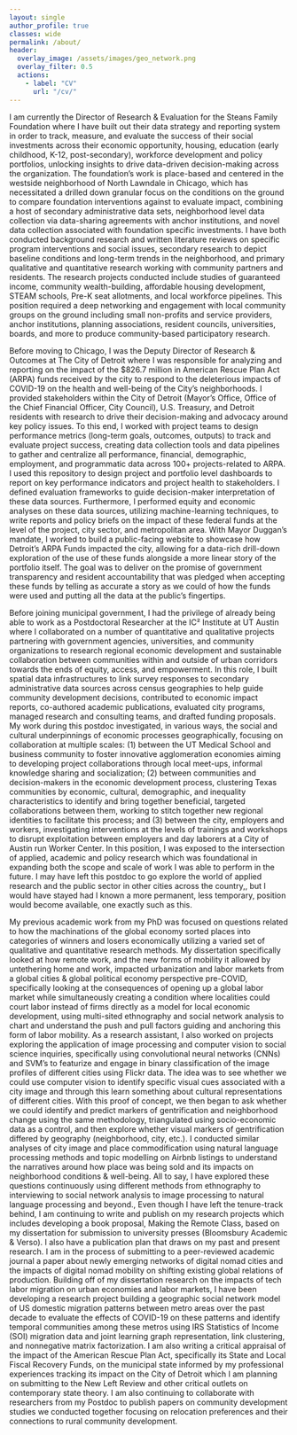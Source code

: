 ```yaml
---
layout: single
author_profile: true
classes: wide
permalink: /about/
header:
  overlay_image: /assets/images/geo_network.png
  overlay_filter: 0.5
  actions:
    - label: "CV"
      url: "/cv/"
---
```



I am currently the Director of Research & Evaluation for the Steans Family Foundation where I have built out their data strategy and reporting system in order to track, measure, and evaluate the success of their social investments across their economic opportunity, housing, education (early childhood, K-12, post-secondary), workforce development and policy portfolios, unlocking insights to drive data-driven decision-making across the organization. The foundation’s work is place-based and centered in the westside neighborhood of North Lawndale in Chicago, which has necessitated a drilled down granular focus on the conditions on the ground to compare foundation interventions against to evaluate impact, combining a host of secondary administrative data sets, neighborhood level data collection via data-sharing agreements with anchor institutions, and novel data collection associated with foundation specific investments. I have both conducted background research and written literature reviews on specific program interventions and social issues, secondary research to depict baseline conditions and long-term trends in the neighborhood, and primary qualitative and quantitative research working with community partners and residents. The research projects conducted include studies of guaranteed income, community wealth-building, affordable housing development, STEAM schools, Pre-K seat allotments, and local workforce pipelines. This position required a deep networking and engagement with local community groups on the ground including small non-profits and service providers,  anchor institutions, planning associations, resident councils, universities, boards, and more to produce community-based participatory research.  


Before moving to Chicago, I was the Deputy Director of Research & Outcomes at The City of Detroit where I was responsible for analyzing and reporting on the impact of the $826.7 million in American Rescue Plan Act (ARPA) funds received by the city to respond to the deleterious impacts of COVID-19 on the health and well-being of the City’s neighborhoods. I provided stakeholders within the City of Detroit (Mayor’s Office, Office of the Chief Financial Officer, City Council), U.S. Treasury, and Detroit residents with research to drive their decision-making and advocacy around key policy issues. To this end, I worked with project teams to design performance metrics (long-term goals, outcomes, outputs) to track and evaluate project success, creating data collection tools and data pipelines to gather and centralize all performance, financial, demographic, employment, and programmatic data across 100+ projects-related to ARPA. I used this repository to design project and portfolio level dashboards to report on key performance indicators and project health to stakeholders. I defined evaluation frameworks to guide decision-maker interpretation of these data sources. Furthermore, I performed equity and economic analyses on these data sources, utilizing machine-learning techniques, to write reports and policy briefs on the impact of these federal funds at the level of the project, city sector, and metropolitan area. With Mayor Duggan’s mandate, I worked to build a public-facing website to showcase how Detroit’s ARPA Funds impacted the city, allowing for a data-rich drill-down exploration of the use of these funds alongside a more linear story of the portfolio itself. The goal was to deliver on the promise of government transparency and resident accountability that was pledged when accepting these funds by telling as accurate a story as we could of how the funds were used and putting all the data at the public’s fingertips.   

Before joining municipal government, I had the privilege of already being able to work as a Postdoctoral Researcher at the IC² Institute at UT Austin where I collaborated on a number of quantitative and qualitative projects partnering with government agencies, universities, and community organizations to research regional economic development and sustainable collaboration between communities within and outside of urban corridors towards the ends of equity, access, and empowerment. In this role, I built spatial data infrastructures to link survey responses to secondary administrative data sources across census geographies to help guide community development decisions, contributed to economic impact reports, co-authored academic publications, evaluated city programs, managed research and consulting teams, and drafted funding proposals. My work during this postdoc investigated, in various ways, the social and cultural underpinnings of economic processes geographically, focusing on collaboration at multiple scales: (1) between the UT Medical School and business community to foster innovative agglomeration economies aiming to developing project collaborations through local meet-ups, informal knowledge sharing and socialization; (2) between communities and decision-makers in the economic development process, clustering Texas communities by economic, cultural, demographic, and inequality characteristics to identify and bring together beneficial, targeted collaborations between them, working to stitch together new regional identities to facilitate this process; and (3) between the city, employers and workers, investigating interventions at the levels of trainings and workshops to disrupt exploitation between employers and day laborers at a City of Austin run Worker Center. In this position, I was exposed to the intersection of applied, academic and policy research which was foundational in expanding both the scope and scale of work I was able to perform in the future. I may have left this postdoc to go explore the world of applied research and the public sector in other cities across the country,, but I would have stayed had I known a more permanent, less temporary, position would become available, one exactly such as this. 

My previous academic work from my PhD was focused on questions related to how the machinations of the global economy sorted places into categories of winners and losers economically utilizing a varied set of qualitative and quantitative research methods. My dissertation specifically looked at how remote work, and the new forms of mobility it allowed by untethering home and work, impacted urbanization and labor markets from a global cities & global political economy perspective pre-COVID, specifically looking at the consequences of opening up a global labor market while simultaneously creating a condition where localities could court labor instead of firms directly as a model for local economic development, using multi-sited ethnography and social network analysis to chart and understand the push and pull factors guiding and anchoring this form of labor mobility. As a research assistant, I also worked on projects exploring the application of image processing and computer vision to social science inquiries, specifically using convolutional neural networks (CNNs) and SVM’s to featurize and engage in binary classification of the image profiles of different cities using Flickr data. The idea was to see whether we could use computer vision to identify specific visual cues associated with a city image and through this learn something about cultural representations of different cities. With this proof of concept, we then began to ask whether we could identify and predict markers of gentrification and neighborhood change using the same methodology, triangulated using socio-economic data as a control, and then explore whether visual markers of gentrification differed by geography (neighborhood, city, etc.).  I conducted similar analyses of city image and place commodification using natural language processing methods and topic modelling on Airbnb listings to understand the narratives around how place was being sold and its impacts on neighborhood conditions & well-being. All to say, I have explored these questions continuously using different methods from ethnography to interviewing to social network analysis to image processing to natural language processing and beyond., 
Even though I have left the tenure-track behind, I am continuing to write and publish on my research projects which includes developing a book proposal, Making the Remote Class,  based on my dissertation for submission to university presses (Bloomsbury Academic & Verso). I also have a publication plan that draws on my past and present research. I am in the process of submitting to a peer-reviewed academic journal a paper about newly emerging networks of digital nomad cities and the impacts of digital nomad mobility on shifting existing global relations of production. Building off of my dissertation research on the impacts of tech labor migration on urban economies and labor markets, I have been developing a research project building a geographic social network model of US domestic migration patterns between metro areas over the past decade to evaluate the effects of COVID-19 on these patterns and identify temporal communities among these metros using IRS Statistics of Income (SOI) migration data and joint learning graph representation, link clustering, and nonnegative matrix factorization. I am also writing a critical appraisal of the impact of the American Rescue Plan Act, specifically its State and Local Fiscal Recovery Funds, on the municipal state informed by my professional experiences tracking its impact on the City of Detroit which I am planning on submitting to the New Left Review and other critical outlets on contemporary state theory. I am also continuing to collaborate with researchers from my Postdoc to publish papers on community development studies we conducted together focusing on relocation preferences and their connections to rural community development. 
